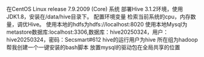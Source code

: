 在CentOS Linux release 7.9.2009 (Core) 系统
部署Hive 3.1.2环境，使用JDK1.8，安装在/data/hive目录下。
配置环境变量
检索当前系统的cpu，内存数量，调优Hive。
使用本地的hdfs为hdfs://localhost:8020
使用本地Mysql为metastore数据库:localhost:3306,数据库：hive20250324，用户：hive20250324，密码：Secsmart#612
hive的运行用户为hive 所在组为hadoop
帮我创建一个一键安装的bash脚本
放置mysql的驱动包在全局共享的位置